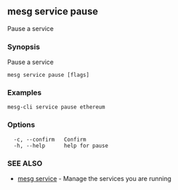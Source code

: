 ## mesg service pause

Pause a service

### Synopsis

Pause a service

```
mesg service pause [flags]
```

### Examples

```
mesg-cli service pause ethereum
```

### Options

```
  -c, --confirm   Confirm
  -h, --help      help for pause
```

### SEE ALSO

* [mesg service](mesg_service.md)	 - Manage the services you are running

